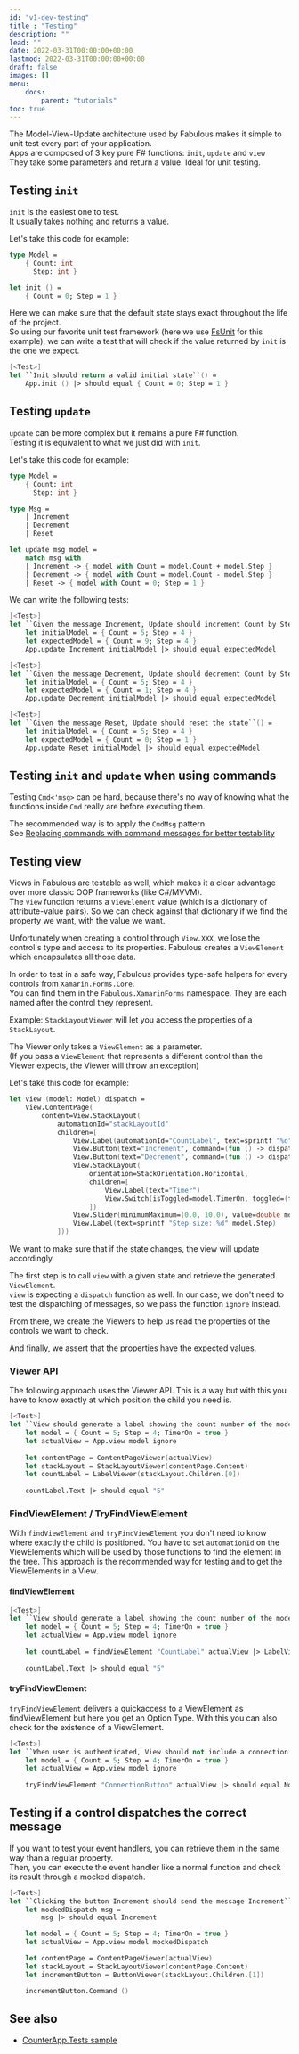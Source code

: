 ```yaml
---
id: "v1-dev-testing"
title : "Testing"
description: ""
lead: ""
date: 2022-03-31T00:00:00+00:00
lastmod: 2022-03-31T00:00:00+00:00
draft: false
images: []
menu:
    docs:
        parent: "tutorials"
toc: true
---
```


The Model-View-Update architecture used by Fabulous makes it simple to unit test every part of your application.  
Apps are composed of 3 key pure F# functions: `init`, `update` and `view`  
They take some parameters and return a value. Ideal for unit testing.

## Testing `init`

`init` is the easiest one to test.  
It usually takes nothing and returns a value.

Let's take this code for example:

```fs
type Model =
    { Count: int
      Step: int }

let init () =
    { Count = 0; Step = 1 }
```

Here we can make sure that the default state stays exact throughout the life of the project.  
So using our favorite unit test framework (here we use [FsUnit](https://fsprojects.github.io/FsUnit/) for this example), we can write a test that will check if the value returned by `init` is the one we expect.

```fs
[<Test>]
let ``Init should return a valid initial state``() =
    App.init () |> should equal { Count = 0; Step = 1 }
```

## Testing `update`

`update` can be more complex but it remains a pure F# function.  
Testing it is equivalent to what we just did with `init`.

Let's take this code for example:

```fs
type Model =
    { Count: int
      Step: int }

type Msg =
    | Increment
    | Decrement
    | Reset 

let update msg model =
    match msg with
    | Increment -> { model with Count = model.Count + model.Step }
    | Decrement -> { model with Count = model.Count - model.Step }
    | Reset -> { model with Count = 0; Step = 1 }
```

We can write the following tests:

```fs
[<Test>]
let ``Given the message Increment, Update should increment Count by Step``() =
    let initialModel = { Count = 5; Step = 4 }
    let expectedModel = { Count = 9; Step = 4 }
    App.update Increment initialModel |> should equal expectedModel

[<Test>]
let ``Given the message Decrement, Update should decrement Count by Step``() =
    let initialModel = { Count = 5; Step = 4 }
    let expectedModel = { Count = 1; Step = 4 }
    App.update Decrement initialModel |> should equal expectedModel

[<Test>]
let ``Given the message Reset, Update should reset the state``() =
    let initialModel = { Count = 5; Step = 4 }
    let expectedModel = { Count = 0; Step = 1 }
    App.update Reset initialModel |> should equal expectedModel
```

## Testing `init` and `update` when using commands

Testing `Cmd<'msg>` can be hard, because there's no way of knowing what the functions inside `Cmd` really are before executing them.

The recommended way is to apply the `CmdMsg` pattern.  
See [Replacing commands with command messages for better testability](Fabulous.XamarinForms/update.html#replacing-commands-with-command-messages-for-better-testability)

## Testing view

Views in Fabulous are testable as well, which makes it a clear advantage over more classic OOP frameworks (like C#/MVVM).  
The `view` function returns a `ViewElement` value (which is a dictionary of attribute-value pairs). So we can check against that dictionary if we find the property we want, with the value we want.

Unfortunately when creating a control through `View.XXX`, we lose the control's type and access to its properties. Fabulous creates a `ViewElement` which encapsulates all those data.  

In order to test in a safe way, Fabulous provides type-safe helpers for every controls from `Xamarin.Forms.Core`.  
You can find them in the `Fabulous.XamarinForms` namespace. They are each named after the control they represent.

Example: `StackLayoutViewer` will let you access the properties of a `StackLayout`.  

The Viewer only takes a `ViewElement` as a parameter.  
(If you pass a `ViewElement` that represents a different control than the Viewer expects, the Viewer will throw an exception)

Let's take this code for example:

```fs
let view (model: Model) dispatch =
    View.ContentPage(
        content=View.StackLayout(
            automationId="stackLayoutId"
            children=[ 
                View.Label(automationId="CountLabel", text=sprintf "%d" model.Count)
                View.Button(text="Increment", command=(fun () -> dispatch Increment))
                View.Button(text="Decrement", command=(fun () -> dispatch Decrement)) 
                View.StackLayout(
                    orientation=StackOrientation.Horizontal, 
                    children=[
                        View.Label(text="Timer")
                        View.Switch(isToggled=model.TimerOn, toggled=(fun on -> dispatch (TimerToggled on.Value)))
                    ])
                View.Slider(minimumMaximum=(0.0, 10.0), value=double model.Step, valueChanged=(fun args -> dispatch (SetStep (int args.NewValue))))
                View.Label(text=sprintf "Step size: %d" model.Step)
            ]))   
```

We want to make sure that if the state changes, the view will update accordingly.

The first step is to call `view` with a given state and retrieve the generated `ViewElement`.  
`view` is expecting a `dispatch` function as well. In our case, we don't need to test the dispatching of messages, so we pass the function `ignore` instead.

From there, we create the Viewers to help us read the properties of the controls we want to check.

And finally, we assert that the properties have the expected values.

### Viewer API

The following approach uses the Viewer API. This is a way but with this you have to know exactly at which position the child you need is.

```fs
[<Test>]
let ``View should generate a label showing the count number of the model``() =
    let model = { Count = 5; Step = 4; TimerOn = true }
    let actualView = App.view model ignore
    
    let contentPage = ContentPageViewer(actualView)
    let stackLayout = StackLayoutViewer(contentPage.Content)
    let countLabel = LabelViewer(stackLayout.Children.[0])
    
    countLabel.Text |> should equal "5"
```

### FindViewElement / TryFindViewElement

With `findViewElement` and `tryFindViewElement` you don't need to know where exactly the child is positioned. You have to set `automationId` on the ViewElements which will be used by those functions to find the element in the tree.
This approach is the recommended way for testing and to get the ViewElements in a View.

#### findViewElement

```fs
[<Test>]
let ``View should generate a label showing the count number of the model``() =
    let model = { Count = 5; Step = 4; TimerOn = true }
    let actualView = App.view model ignore
    
    let countLabel = findViewElement "CountLabel" actualView |> LabelViewer
    
    countLabel.Text |> should equal "5"
```

#### tryFindViewElement

`tryFindViewElement` delivers a quickaccess to a ViewElement as findViewElement but here you get an Option Type. With this you can also check for the existence of a ViewElement.

```fs
[<Test>]
let ``When user is authenticated, View should not include a connection button``() =
    let model = { Count = 5; Step = 4; TimerOn = true }
    let actualView = App.view model ignore
    
    tryFindViewElement "ConnectionButton" actualView |> should equal None
```

## Testing if a control dispatches the correct message

If you want to test your event handlers, you can retrieve them in the same way than a regular property.  
Then, you can execute the event handler like a normal function and check its result through a mocked dispatch.

```fs
[<Test>]
let ``Clicking the button Increment should send the message Increment``() =
    let mockedDispatch msg =
        msg |> should equal Increment

    let model = { Count = 5; Step = 4; TimerOn = true }
    let actualView = App.view model mockedDispatch

    let contentPage = ContentPageViewer(actualView)
    let stackLayout = StackLayoutViewer(contentPage.Content)
    let incrementButton = ButtonViewer(stackLayout.Children.[1])

    incrementButton.Command ()
```

## See also

- [CounterApp.Tests sample](https://github.com/fsprojects/Fabulous/blob/v1.0/Fabulous.XamarinForms/samples/CounterApp/CounterApp.Tests/Tests.fs)
